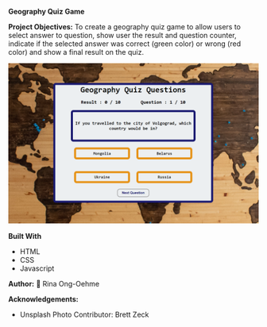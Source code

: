 **Geography Quiz Game**

**Project Objectives:**
To create a geography quiz game to allow users to select answer to question, show user the result and question counter, indicate if the selected answer was correct (green color) or wrong (red color) and show a final result on the quiz.

![geographyquizgame png](img/geography_quiz_game.png)


**Built With**
* HTML
* CSS
* Javascript


**Author:**
:camel: Rina Ong-Oehme

**Acknowledgements:**
* Unsplash Photo Contributor:
Brett Zeck


